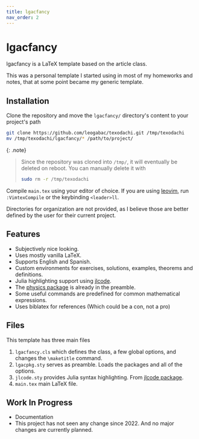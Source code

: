 ```yaml
---
title: lgacfancy
nav_order: 2
---
```


# lgacfancy

lgacfancy is a LaTeX template based on the article class.

This was a personal template I started using in most of my homeworks and notes, that at some point became my generic template.

## Installation


Clone the repository and move the `lgacfancy/` directory's content to your project's path

```bash
git clone https://github.com/leogabac/texodachi.git /tmp/texodachi
mv /tmp/texodachi/lgacfancy/* /path/to/project/
```

{: .note}
> Since the repository was cloned into `/tmp/`, it will eventually be deleted on reboot. You can manually delete it with
> ```bash
> sudo rm -r /tmp/texodachi
> ```

Compile `main.tex` using your editor of choice. If you are using [leovim](https://github.com/leogabac/leovim), run `:VimtexCompile` or the keybinding `<leader>ll`.

Directories for organization are not provided, as I believe those are better defined by the user for their current project.

## Features

- Subjectively nice looking.
- Uses mostly vanilla LaTeX.
- Supports English and Spanish.
- Custom environments for exercises, solutions, examples, theorems and definitions.
- Julia highlighting support using [jlcode](https://github.com/wg030/jlcode).
- The [physics package](https://ctan.org/pkg/physics?lang=en) is already in the preamble.
- Some useful commands are predefined for common mathematical expressions.
- Uses biblatex for references (Which could be a con, not a pro)

## Files

This template has three main files

1. `lgacfancy.cls` which defines the class, a few global options, and changes the `\maketitle` command.
2. `lgacpkg.sty` serves as preamble. Loads the packages and all of the options.
3. `jlcode.sty` provides Julia syntax highlighting. From [jlcode package](https://github.com/wg030/jlcode).
4. `main.tex` main LaTeX file.

## Work In Progress

- Documentation
- This project has not seen any change since 2022. And no major changes are currently planned.
